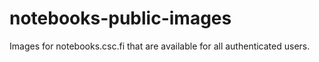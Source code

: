 # notebooks-public-images

Images for notebooks.csc.fi that are available for all authenticated users.